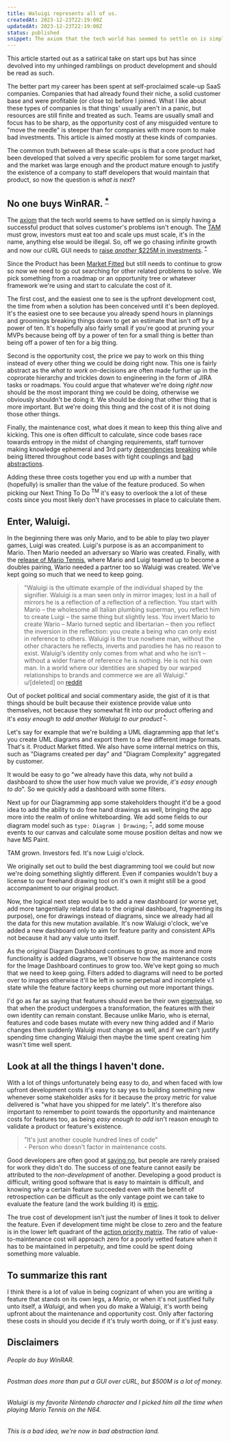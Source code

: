 ```yaml
---
title: Waluigi represents all of us.
createdAt: 2023-12-23T22:19:00Z
updatedAt: 2023-12-23T22:19:00Z
status: published
snippet: The axiom that the tech world has seemed to settle on is simply having a successful product that solves customer's problems isn't enough. The TAM must grow and investors must eat too.
---
```


This article started out as a satirical take on start ups but has since devolved
into my unhinged ramblings on product development and should be read as such.

The better part my career has been spent at self-proclaimed scale-up SaaS
companies. Companies that had already found their niche, a solid customer base
and were profitable (or close to) before I joined. What I like about these types
of companies is that things' usually aren't in a panic, but resources are still
finite and treated as such. Teams are usually small and focus has to be sharp,
as the opportunity cost of any misguided venture to "move the needle" is steeper
than for companies with more room to make bad investments. This article is aimed
mostly at these kinds of companies.

The common truth between all these scale-ups is that a core product had been
developed that solved a very specific problem for some target market, and the
market was large enough and the product mature enough to justify the existence
of a company to staff developers that would maintain that product, so now the
question is _what is next_?

## No one buys WinRAR.<sup> [*](#people-do-buy-winrar)</sup>

The [axiom](https://en.wikipedia.org/wiki/Axiom) that the tech world seems to
have settled on is simply having a successful product that solves customer's
problems isn't enough. The
[TAM](https://en.wikipedia.org/wiki/Total_addressable_market) must grow,
investors must eat too and scale ups must scale, it's in the name, anything else
would be illegal. So, off we go chasing infinite growth and now our cURL GUI
needs to
[raise _another_ $225M in investments](https://www.postman.com/company/about-postman/#the-investors).
<sup>
[*](#postman-does-more-than-put-a-gui-over-curl-but-500m-is-a-lot-of-money)</sup>

Since the Product has been
[Market Fitted](https://mailchimp.com/resources/product-market-fit/#heading+defining+product-market+fit)
but still needs to continue to grow so now we need to go out searching for other
related problems to solve. We pick something from a roadmap or an opportunity
tree or whatever framework we're using and start to calculate the cost of it.

The first cost, and the easiest one to see is the upfront development cost, the
time from when a solution has been conceived until it's been deployed. It's the
easiest one to see because you already spend hours in plannings and groomings
breaking things down to get an estimate that isn't off by a power of ten. It's
hopefully also fairly small if you're good at pruning your MVPs because being
off by a power of ten for a small thing is better than being off a power of ten
for a big thing.

Second is the opportunity cost, the price we pay to work on this thing instead
of every other thing we could be doing right now. This one is fairly abstract as
the _what to work on_-decisions are often made further up in the coprorate
hierarchy and trickles down to engineering in the form of JIRA tasks or
roadmaps. You could argue that whatever we're doing _right now_ should be the
most imporant thing we could be doing, otherwise we obviously shouldn't be doing
it. We should be doing that other thing that is more important. But we're doing
this thing and the cost of it is not doing those other things.

Finally, the maintenance cost, what does it mean to keep this thing alive and
kicking. This one is often difficult to calculate, since code bases race towards
entropy in the midst of changing requirements, staff turnover making knowledge
ephemeral and 3rd party
[dependencies](https://qz.com/646467/how-one-programmer-broke-the-internet-by-deleting-a-tiny-piece-of-code)
[breaking](https://www.thegingerviking.com/the-right-to-delete-fakerjs-fragile-nature-open-source/)
while being littered throughout code bases with tight couplings and
[bad abstractions](https://www.deconstructconf.com/2019/dan-abramov-the-wet-codebase).

Adding these three costs together you end up with a number that (hopefully) is
smaller than the value of the feature produced. So when picking our Next Thing
To Do <sup>TM</sup> it's easy to overlook the a lot of these costs since you
most likely don't have processes in place to calculate them.

## Enter, Waluigi.

In the beginning there was only Mario, and to be able to play two player games,
Luigi was created. Luigi's purpose is as an accompaniment to Mario. Then Mario
needed an adversary so Wario was created. Finally, with the
[release of Mario Tennis](https://en.wikipedia.org/wiki/Waluigi), where Mario
and Luigi teamed up to become a doubles pairing, Wario needed a partner too so
Waluigi was created. We've kept going so much that we need to keep going.

<blockquote>
"Waluigi is the ultimate example of the individual shaped by the signifier.
Waluigi is a man seen only in mirror images; lost in a hall of mirrors he is a
reflection of a reflection of a reflection. You start with Mario – the
wholesome all Italian plumbing superman, you reflect him to create Luigi – the
same thing but slightly less. You invert Mario to create Wario – Mario turned
septic and libertarian – then you reflect the inversion in the reflection: you
create a being who can only exist in reference to others. Waluigi is the true
nowhere man, without the other characters he reflects, inverts and parodies he
has no reason to exist. Waluigi’s identity only comes from what and who he
isn’t – without a wider frame of reference he is nothing. He is not his own
man. In a world where our identities are shaped by our warped relationships to
brands and commerce we are all Waluigi."
<figcaption>u/[deleted] on <a class="text-link" href="https://www.reddit.com/r/copypasta/comments/5qctnl/waluigi_represents_all_of_us/">reddit</a></figcaption>
</blockquote>

Out of pocket political and social commentary aside, the gist of it is that
things should be built because their existence provide value unto themselves,
not because they somewhat fit into our product offering and it's _easy enough to
add another Waluigi to our product_<sup>
[*](#waluigi-is-my-favorite-nintento-character-and-i-picked-him-all-the-time-when-playing-mario-tennis-on-the-n64)</sup>.

Let's say for example that we're building a UML diagramming app that let's you
create UML diagrams and export them to a few different image formats. That's it.
Product Market fitted. We also have some internal metrics on this, such as
"Diagrams created per day" and "Diagram Complexity" aggregated by customer.

It would be easy to go "we already have this data, why not build a dashboard to
show the user how much value we provide, _it's easy enough to do_". So we
quickly add a dashboard with some filters.

Next up for our Diagramming app some stakeholders thought it'd be a good idea to
add the ability to do free hand drawings as well, bringing the app more into the
realm of online whiteboarding. We add some fields to our diagram model such as
`type: Diagram | Drawing;`<sup>
[*](#this-is-a-bad-idea-were-now-in-bad-abstraction-land)</sup>, add some mouse
events to our canvas and calculate some mouse position deltas and now we have MS
Paint.

TAM grown. Investors fed. It's now Luigi o'clock.

We originally set out to build the best diagramming tool we could but now we're
doing something slightly different. Even if companies wouldn't buy a license to
our freehand drawing tool on it's own it might still be a good accompaniment to
our original product.

Now, the logical next step would be to add a new dashboard (or worse yet, add
more tangentially related data to the original dashboard, fragmenting its
purpose), one for drawings instead of diagrams, since we already had all the
data for this new mutation available. It's now Waluigi o'clock, we've added a
new dashboard only to aim for feature parity and consistent APIs not because it
had any value unto itself.

As the original Diagram Dashboard continues to grow, as more and more
functionality is added diagrams, we'll observe how the maintenance costs for the
Image Dashboard continues to grow too. We've kept going so much that we need to
keep going. Filters added to diagrams will need to be ported over to images
otherwise it'll be left in some perpetual and incomplete v.1 state while the
feature factory keeps churning out more important things.

I'd go as far as saying that features should even be their own
[eigenvalue](https://en.wikipedia.org/wiki/Eigenvalues_and_eigenvectors), so
that when the product undergoes a transformation, the features with their own
identity can remain constant. Because unlike Mario, who is eternal, features and
code bases mutate with every new thing added and if Mario changes then suddenly
Waluigi must change as well, and if we can't justify spending time changing
Waluigi then maybe the time spent creating him wasn't time well spent.

## Look at all the things I haven't done.

With a lot of things unfortunately being easy to do, and when faced with low
upfront development costs it's easy to say yes to building something new
whenever some stakeholder asks for it because the proxy metric for value
delivered is "what have you shipped for me lately". It's therefore also
important to remember to point towards the opportunity and maintenance costs for
features too, as being _easy enough to add_ isn't reason enough to validate a
product or feature's existence.

<blockquote>"It's just another couple hundred lines of code"
<figcaption>- Person who doesn't factor in maintenance costs.</figcaption>
</blockquote>

Good developers are often good at
[saying no](https://grugbrain.dev/#grug-on-saying-no), but people are rarely
praised for work they didn't do. The success of one feature cannot easily be
attributed to the _non-development_ of another. Developing a good product is
difficult, writing good software that is easy to maintain is difficult, and
knowing why a certain feature succeeded even with the benefit of retrospection
can be difficult as the only vantage point we can take to evaluate the feature
(and the work building it) is
[emic](https://laulima.hawaii.edu/access/content/user/millerg/ANTH_200/A200Unit1/EmicEtic.html).

The true cost of development isn't just the number of lines it took to deliver
the feature. Even if development time might be close to zero and the feature is
in the lower left quadrant of the
[action priority matrix](https://www.productplan.com/glossary/action-priority-matrix/).
The ratio of value-to-maintenance cost will approach zero for a poorly vetted
feature when it has to be maintained in perpetuity, and time could be spent
doing something more valuable.

## To summarize this rant

I think there is a lot of value in being cognizant of when you are writing a
feature that stands on its own legs, a _Mario_, or when it's not justified fully
unto itself, a _Waluigi_, and when you do make a Waluigi, it's worth being
upfront about the maintenance and opportunity cost. Only after factoring these
costs in should you decide if it's truly worth doing, or if it's just easy.

## Disclaimers

###### People do buy WinRAR.

###### Postman does more than put a GUI over cURL, but $500M is a lot of money.

###### Waluigi is my favorite Nintendo character and I picked him all the time when playing Mario Tennis on the N64.

###### This is a bad idea, we're now in bad abstraction land.

